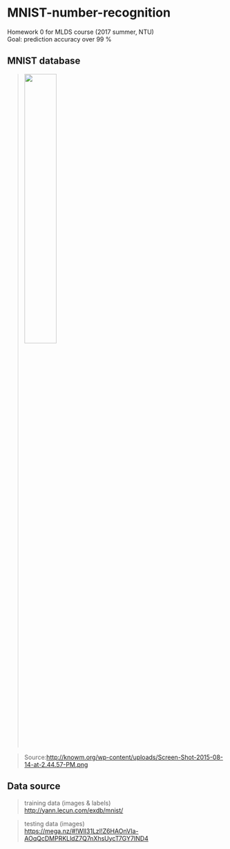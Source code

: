 # MNIST-number-recognition

Homework 0 for MLDS course (2017 summer, NTU)  
Goal: prediction accuracy over 99 %

## MNIST database
> <img src="http://knowm.org/wp-content/uploads/Screen-Shot-2015-08-14-at-2.44.57-PM.png" width="40%">

> Source:http://knowm.org/wp-content/uploads/Screen-Shot-2015-08-14-at-2.44.57-PM.png

## Data source
> training data (images & labels)  
> http://yann.lecun.com/exdb/mnist/  

> testing data (images)  
> https://mega.nz/#!WlI31LzI!Z6HAOnVIa-AOqQcDMPRKLldZ7Q7nXhsUycT7GY7IND4


